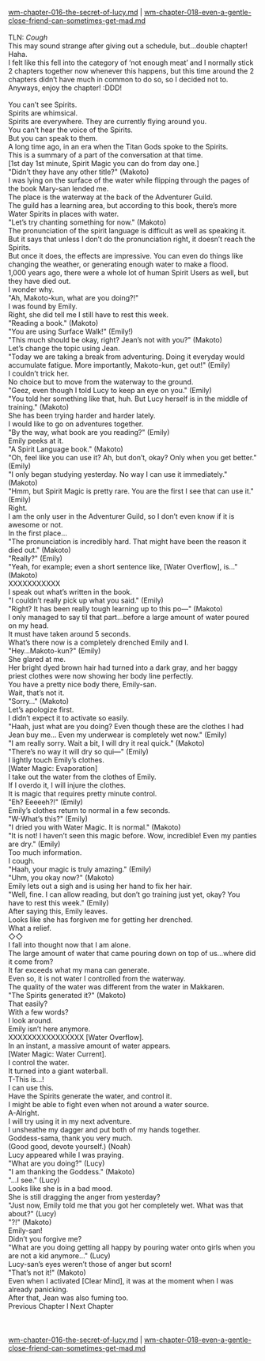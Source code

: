 [wm-chapter-016-the-secret-of-lucy.md](./wm-chapter-016-the-secret-of-lucy.md) | [wm-chapter-018-even-a-gentle-close-friend-can-sometimes-get-mad.md](./wm-chapter-018-even-a-gentle-close-friend-can-sometimes-get-mad.md) <br/>
<br/>
TLN: *Cough*<br/>
This may sound strange after giving out a schedule, but…double chapter! Haha.<br/>
I felt like this fell into the category of ‘not enough meat’ and I normally stick 2 chapters together now whenever this happens, but this time around the 2 chapters didn’t have much in common to do so, so I decided not to.<br/>
Anyways, enjoy the chapter! :DDD!<br/>
<br/>
You can’t see Spirits.<br/>
Spirits are whimsical.<br/>
Spirits are everywhere. They are currently flying around you.<br/>
You can’t hear the voice of the Spirits.<br/>
But you can speak to them.<br/>
A long time ago, in an era when the Titan Gods spoke to the Spirits. <br/>
This is a summary of a part of the conversation at that time. <br/>
[1st day 1st minute, Spirit Magic you can do from day one.]<br/>
"Didn’t they have any other title?" (Makoto) <br/>
I was lying on the surface of the water while flipping through the pages of the book Mary-san lended me. <br/>
The place is the waterway at the back of the Adventurer Guild.<br/>
The guild has a learning area, but according to this book, there’s more Water Spirits in places with water.<br/>
"Let’s try chanting something for now." (Makoto) <br/>
The pronunciation of the spirit language is difficult as well as speaking it. <br/>
But it says that unless I don’t do the pronunciation right, it doesn’t reach the Spirits. <br/>
But once it does, the effects are impressive. You can even do things like changing the weather, or generating enough water to make a flood.<br/>
1,000 years ago, there were a whole lot of human Spirit Users as well, but they have died out. <br/>
I wonder why. <br/>
"Ah, Makoto-kun, what are you doing?!" <br/>
I was found by Emily. <br/>
Right, she did tell me I still have to rest this week.<br/>
"Reading a book." (Makoto) <br/>
"You are using Surface Walk!" (Emily!) <br/>
"This much should be okay, right? Jean’s not with you?" (Makoto) <br/>
Let’s change the topic using Jean. <br/>
"Today we are taking a break from adventuring. Doing it everyday would accumulate fatigue. More importantly, Makoto-kun, get out!" (Emily)<br/>
I couldn’t trick her.<br/>
No choice but to move from the waterway to the ground.<br/>
"Geez, even though I told Lucy to keep an eye on you." (Emily)<br/>
"You told her something like that, huh. But Lucy herself is in the middle of training." (Makoto)<br/>
She has been trying harder and harder lately.<br/>
I would like to go on adventures together.<br/>
"By the way, what book are you reading?" (Emily)<br/>
Emily peeks at it.<br/>
"A Spirit Language book." (Makoto)<br/>
"Oh, feel like you can use it? Ah, but don’t, okay? Only when you get better." (Emily)<br/>
"I only began studying yesterday. No way I can use it immediately." (Makoto)<br/>
"Hmm, but Spirit Magic is pretty rare. You are the first I see that can use it." (Emily)<br/>
Right. <br/>
I am the only user in the Adventurer Guild, so I don’t even know if it is awesome or not.<br/>
In the first place…<br/>
"The pronunciation is incredibly hard. That might have been the reason it died out." (Makoto)<br/>
"Really?" (Emily)<br/>
"Yeah, for example; even a short sentence like, [Water Overflow], is…" (Makoto)<br/>
XXXXXXXXXXX<br/>
I speak out what’s written in the book.<br/>
"I couldn’t really pick up what you said." (Emily)<br/>
"Right? It has been really tough learning up to this po—" (Makoto)<br/>
I only managed to say til that part…before a large amount of water poured on my head.<br/>
It must have taken around 5 seconds.<br/>
What’s there now is a completely drenched Emily and I.<br/>
"Hey…Makoto-kun?" (Emily)<br/>
She glared at me.<br/>
Her bright dyed brown hair had turned into a dark gray, and her baggy priest clothes were now showing her body line perfectly.<br/>
You have a pretty nice body there, Emily-san.<br/>
Wait, that’s not it.<br/>
"Sorry…" (Makoto)<br/>
Let’s apologize first.<br/>
I didn’t expect it to activate so easily.<br/>
"Haah, just what are you doing? Even though these are the clothes I had Jean buy me… Even my underwear is completely wet now." (Emily)<br/>
"I am really sorry. Wait a bit, I will dry it real quick." (Makoto)<br/>
"There’s no way it will dry so qui—" (Emily)<br/>
I lightly touch Emily’s clothes.<br/>
[Water Magic: Evaporation]<br/>
I take out the water from the clothes of Emily.<br/>
If I overdo it, I will injure the clothes.<br/>
It is magic that requires pretty minute control.<br/>
"Eh? Eeeeeh?!" (Emily)<br/>
Emily’s clothes return to normal in a few seconds.<br/>
"W-What’s this?" (Emily)<br/>
"I dried you with Water Magic. It is normal." (Makoto)<br/>
"It is not! I haven’t seen this magic before. Wow, incredible! Even my panties are dry." (Emily)<br/>
Too much information.<br/>
I cough.<br/>
"Haah, your magic is truly amazing." (Emily)<br/>
"Uhm, you okay now?" (Makoto)<br/>
Emily lets out a sigh and is using her hand to fix her hair. <br/>
"Well, fine. I can allow reading, but don’t go training just yet, okay? You have to rest this week." (Emily)<br/>
After saying this, Emily leaves.<br/>
Looks like she has forgiven me for getting her drenched.<br/>
What a relief.<br/>
◇◇<br/>
I fall into thought now that I am alone.<br/>
The large amount of water that came pouring down on top of us…where did it come from?<br/>
It far exceeds what my mana can generate. <br/>
Even so, it is not water I controlled from the waterway.<br/>
The quality of the water was different from the water in Makkaren.<br/>
"The Spirits generated it?" (Makoto)<br/>
That easily?<br/>
With a few words?<br/>
I look around.<br/>
Emily isn’t here anymore.<br/>
XXXXXXXXXXXXXXXX [Water Overflow].<br/>
In an instant, a massive amount of water appears.<br/>
[Water Magic: Water Current].<br/>
I control the water.<br/>
It turned into a giant waterball.<br/>
T-This is…! <br/>
I can use this.<br/>
Have the Spirits generate the water, and control it.<br/>
I might be able to fight even when not around a water source.<br/>
A-Alright.<br/>
I will try using it in my next adventure.<br/>
I unsheathe my dagger and put both of my hands together.<br/>
Goddess-sama, thank you very much.<br/>
(Good good, devote yourself.) (Noah)<br/>
Lucy appeared while I was praying.<br/>
"What are you doing?" (Lucy)<br/>
"I am thanking the Goddess." (Makoto)<br/>
"…I see." (Lucy)<br/>
Looks like she is in a bad mood. <br/>
She is still dragging the anger from yesterday?<br/>
"Just now, Emily told me that you got her completely wet. What was that about?" (Lucy)<br/>
"?!" (Makoto)<br/>
Emily-san! <br/>
Didn’t you forgive me?<br/>
"What are you doing getting all happy by pouring water onto girls when you are not a kid anymore…" (Lucy)<br/>
Lucy-san’s eyes weren’t those of anger but scorn!<br/>
"That’s not it!" (Makoto)<br/>
Even when I activated [Clear Mind], it was at the moment when I was already panicking.<br/>
After that, Jean was also fuming too.<br/>
Previous Chapter l Next Chapter<br/>
 <br/>
<br/> <br/>
[wm-chapter-016-the-secret-of-lucy.md](./wm-chapter-016-the-secret-of-lucy.md) | [wm-chapter-018-even-a-gentle-close-friend-can-sometimes-get-mad.md](./wm-chapter-018-even-a-gentle-close-friend-can-sometimes-get-mad.md) <br/>
